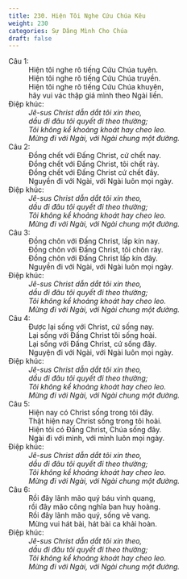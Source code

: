 ```yaml
---
title: 230. Hiện Tôi Nghe Cứu Chúa Kêu
weight: 230
categories: Sự Dâng Mình Cho Chúa
draft: false
---
```

<dl><dt>Câu 1:</dt><dd data-verse="1">Hiện tôi nghe rõ tiếng Cứu Chúa tuyên. <br/>Hiện tôi nghe rõ tiếng Cứu Chúa truyền. <br/>Hiện tôi nghe rõ tiếng Cứu Chúa khuyên, <br/>hãy vui vác thập giá mình theo Ngài liền. </dd><dt>Điệp khúc:</dt><dd data-chorus="1"><em>Jê-sus Christ dẫn dắt tôi xin theo, <br/>dầu đi đâu tôi quyết đi theo thường; <br/>Tôi không kể khoảng khoát hay cheo leo. <br/>Mừng đi với Ngài, với Ngài chung một đường. </em></dd><dt>Câu 2:</dt><dd data-verse="2">Đồng chết với Đấng Christ, cứ chết nay. <br/>Đồng chết với Đấng Christ, tôi chết rày. <br/>Đồng chết với Đấng Christ cứ chết đây. <br/>Nguyền đi với Ngài, với Ngài luôn mọi ngày. </dd><dt>Điệp khúc:</dt><dd data-chorus="1"><em>Jê-sus Christ dẫn dắt tôi xin theo, <br/>dầu đi đâu tôi quyết đi theo thường; <br/>Tôi không kể khoảng khoát hay cheo leo. <br/>Mừng đi với Ngài, với Ngài chung một đường. </em></dd><dt>Câu 3:</dt><dd data-verse="3">Đồng chôn với Đấng Christ, lấp kín nay. <br/>Đồng chôn với Đấng Christ, tôi chôn rày. <br/>Đồng chôn với Đấng Christ lấp kín đây. <br/>Nguyền đi với Ngài, với Ngài luôn mọi ngày. </dd><dt>Điệp khúc:</dt><dd data-chorus="1"><em>Jê-sus Christ dẫn dắt tôi xin theo, <br/>dầu đi đâu tôi quyết đi theo thường; <br/>Tôi không kể khoảng khoát hay cheo leo. <br/>Mừng đi với Ngài, với Ngài chung một đường. </em></dd><dt>Câu 4:</dt><dd data-verse="3">Được lại sống với Christ, cứ sống nay. <br/>Lại sống với Đấng Christ tôi sống hoài. <br/>Lại sống với Đấng Christ, cứ sống đây. <br/>Nguyện đi với Ngài, với Ngài luôn mọi ngày. </dd><dt>Điệp khúc:</dt><dd data-chorus="1"><em>Jê-sus Christ dẫn dắt tôi xin theo, <br/>dầu đi đâu tôi quyết đi theo thường; <br/>Tôi không kể khoảng khoát hay cheo leo. <br/>Mừng đi với Ngài, với Ngài chung một đường. </em></dd><dt>Câu 5:</dt><dd data-verse="3">Hiện nay có Christ sống trong tôi đây. <br/>Thật hiện nay Christ sống trong tôi hoài. <br/>Hiện tôi có Đấng Christ, Chúa sống đây. <br/>Ngài đi với mình, với mình luôn mọi ngày. </dd><dt>Điệp khúc:</dt><dd data-chorus="1"><em>Jê-sus Christ dẫn dắt tôi xin theo, <br/>dầu đi đâu tôi quyết đi theo thường; <br/>Tôi không kể khoảng khoát hay cheo leo. <br/>Mừng đi với Ngài, với Ngài chung một đường. </em></dd><dt>Câu 6:</dt><dd data-verse="3">Rồi đây lãnh mão quý báu vinh quang, <br/>rồi đây mão công nghĩa ban huy hoàng. <br/>Rồi đây lãnh mão quý, sống vẻ vang. <br/>Mừng vui hát bài, hát bài ca khải hoàn. </dd><dt>Điệp khúc:</dt><dd data-chorus="1"><em>Jê-sus Christ dẫn dắt tôi xin theo, <br/>dầu đi đâu tôi quyết đi theo thường; <br/>Tôi không kể khoảng khoát hay cheo leo. <br/>Mừng đi với Ngài, với Ngài chung một đường. </em></dd></dl>